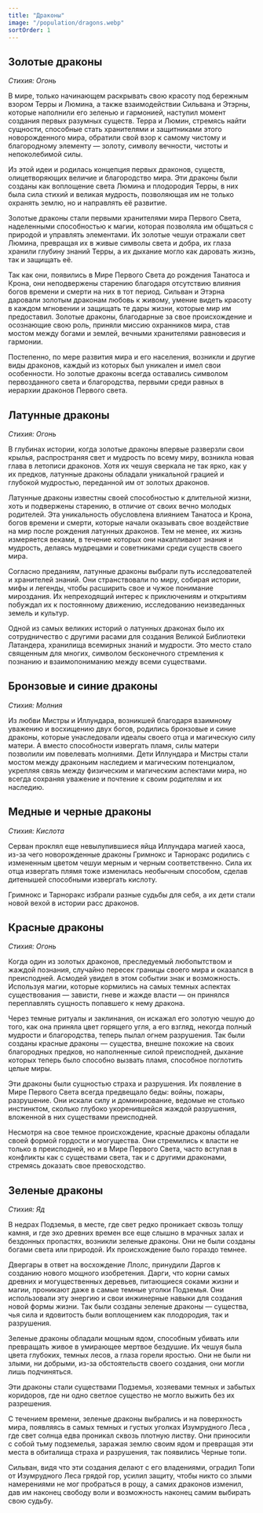 ```yaml
---
title: "Драконы"
image: "/population/dragons.webp"
sortOrder: 1
---
```


## Золотые драконы
*Стихия: Огонь*

В мире, только начинающем раскрывать свою красоту под бережным
взором Терры и Люмина, а также взаимодействии Сильвана и Этэрны,
которые наполнили его зеленью и гармонией, наступил момент
создания первых разумных существ. Терра и Люмин, стремясь найти
сущности, способные стать хранителями и защитниками этого
новорожденного мира, обратили свой взор к самому чистому и
благородному элементу — золоту, символу вечности, чистоты и
непоколебимой силы.

Из этой идеи и родилась концепция первых драконов, существ,
олицетворяющих величие и благородство мира. Эти драконы были
созданы как воплощение света Люмина и плодородия Терры, в них
была сила стихий и великая мудрость, позволяющая им не только
охранять землю, но и направлять её развитие.

Золотые драконы стали первыми хранителями мира Первого Света,
наделенными способностью к магии, которая позволяла им общаться с
природой и управлять элементами. Их золотые чешуи отражали свет
Люмина, превращая их в живые символы света и добра, их глаза
хранили глубину знаний Терры, а их дыхание могло как даровать жизнь,
так и защищать её.

Так как они, появились в Мире Первого Света до рождения Танатоса и
Крона, они неподвержены старению благодаря отсутствию влияния
богов времени и смерти на них в тот период. Сильван и Этэрна
даровали золотым драконам любовь к живому, умение видеть красоту в
каждом мгновении и защищать те дары жизни, которые мир им
предоставил. Золотые драконы, благодарные за свое происхождение и
осознающие свою роль, приняли миссию охранников мира, став
мостом между богами и землей, вечными хранителями равновесия и
гармонии. 

Постепенно, по мере развития мира и его населения, возникли и
другие виды драконов, каждый из которых был уникален и имел свои
особенности. Но золотые драконы всегда оставались символом
первозданного света и благородства, первыми среди равных в
иерархии драконов Первого света.

## Латунные драконы
*Стихия: Огонь*

В глубинах истории, когда золотые драконы впервые разверзли свои
крылья, распространяя свет и мудрость по всему миру, возникла новая
глава в летописи драконов. Хотя их чешуя сверкала не так ярко, как у их
предков, латунные драконы обладали уникальной грацией и глубокой
мудростью, переданной им от золотых драконов.

Латунные драконы известны своей способностью к длительной жизни,
хоть и подвержены старению, в отличие от своих вечно молодых
родителей. Эта уникальность обусловлена влиянием Танатоса и Крона,
богов времени и смерти, которые начали оказывать свое воздействие
на мир после рождения латунных драконов. Тем не менее, их жизнь
измеряется веками, в течение которых они накапливают знания
и мудрость, делаясь мудрецами и советниками среди существ
своего мира.

Согласно преданиям, латунные драконы выбрали путь исследователей
и хранителей знаний. Они странствовали по миру, собирая истории,
мифы и легенды, чтобы расширить свое и чужое понимание
мироздания. Их непреходящий интерес к приключениям и открытиям
побуждал их к постоянному движению, исследованию неизведанных
земель и культур. 

Одной из самых великих историй о латунных драконах было их
сотрудничество с другими расами для создания Великой Библиотеки
Латандера, хранилища всемирных знаний и мудрости. Это место стало
священным для многих, символом бесконечного стремления к
познанию и взаимопониманию между всеми существами.

## Бронзовые и синие драконы
*Стихия: Молния*

Из любви Мистры и Иллундара, возникшей благодаря взаимному
уважению и восхищению двух богов, родились бронзовые и синие
драконы, которые унаследовали идеалы своего отца и магическую силу
матери. А вместо способности извергать пламя, силы матери позволили
им повелевать молниями. Дети Иллундара и Мистры стали мостом
между драконьим наследием и магическим потенциалом, укрепляя
связь между физическим и магическим аспектами мира, но всегда
сохраняя уважение и почтение к своим родителям и их наследию.

## Медные и черные драконы
*Стихия: Кислота*

Серван проклял еще невылупившиеся яйца Иллундара магией хаоса,
из-за чего новорожденные драконы Гримнокс и Тарноракс родились с
измененным цветом чешуи мерным и черным соответственно. Сила их
отца извергать плямя тоже изменилась необычным способом, сделав
дитенышей способными извергать кислоту.

Гримнокс и Тарноракс избрали разные судьбы для себя, а их дети стали
новой вехой в истории расс драконов.

## Красные драконы
*Стихия: Огонь*

Когда один из золотых драконов, преследуемый любопытством и
жаждой познания, случайно пересек границы своего мира и оказался в
преисподней. Асмодей увидел в этом событии знак и возможность.
Используя магии, которые кормились на самых темных аспектах
существования — зависти, гневе и жажде власти — он принялся
переплавлять сущность попавшего к нему дракона.

Через темные ритуалы и заклинания, он искажал его золотую чешую до
того, как она приняла цвет горящего угля, а его взгляд, некогда полный
мудрости и благородства, теперь пылал огнем разрушения. Так были
созданы красные драконы — существа, внешне похожие на своих
благородных предков, но наполненные силой преисподней, дыхание
которых теперь было способно вызвать пламя, способное поглотить
целые миры.

Эти драконы были сущностью страха и разрушения. Их появление в
Мире Первого Света всегда предвещало беды: войны, пожары,
разрушение. Они искали силу и доминирование, ведомые не столько
инстинктом, сколько глубоко укоренившейся жаждой разрушения,
вложенной в них существами преисподней.

Несмотря на свое темное происхождение, красные драконы обладали
своей формой гордости и могущества. Они стремились к власти не
только в преисподней, но и в Мире Первого Света, часто вступая в
конфликты как с существами света, так и с другими драконами,
стремясь доказать свое превосходство.

## Зеленые драконы
*Стихия: Яд*

В недрах Подземья, в месте, где свет редко проникает сквозь толщу
камня, и где эхо древних времен все еще слышно в мрачных залах и
бездонных пропастях, возникли зеленые драконы. Они не были
созданы богами света или природой. Их происхождение было гораздо
темнее. 

Двергары в ответ на восхождение Ллолс, принудили Даргов к созданию
нового мощного изобретения. Дарги, что корни самых древних и
могущественных деревьев, питающиеся соками жизни и магии,
проникают даже в самые темные уголки Подземья. Они использовали
эту энергию и свои инжинерные навыки для создания новой формы
жизни. Так были созданы зеленые драконы — существа, чья сила и
ядовитость были воплощением как плодородия, так и разрушения.

Зеленые драконы обладали мощным ядом, способным убивать или
превращать живое в умирающее мертвое бездушие. Их чешуя была
цвета глубоких, темных лесов, а глаза горели яростью. Они не были ни
злыми, ни добрыми, из-за обстоятельств своего создания, они могли
лишь подчиняться.

Эти драконы стали существами Подземья, хозяевами темных и забытых
коридоров, где ни одно светлое существо не могло выжить без их
разрешения. 

С течением времени, зеленые драконы выбрались и на поверхность
мира, появляясь в самых темных и густых уголках Изумрудного Леса ,
где свет солнца едва проникал сквозь плотную листву. Они приносили
с собой тьму подземелья, заражая землю своим ядом и превращая эти
места в обиталища страха и разрушения, так появились Черные топи. 

Сильван, видя что эти создания делают с его владениями, оградил Топи
от Изумрудного Леса грядой гор, усилил защиту, чтобы никто со злыми
намерениями не мог пробраться в рощу, а самих драконов изменил,
дав им наконец свободу воли и возможность наконец самим выбирать
свою судьбу.